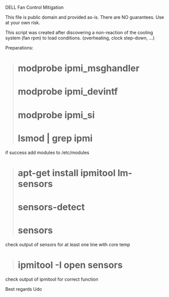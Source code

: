 DELL Fan Control Mitigation

This file is public domain and provided as-is. There are NO guarantees. Use at your own risk.

This script was created after discovering a non-reaction of the cooling system (fan rpm) to load conditions.
(overheating, clock step-down, ...)

Preparations:

># modprobe ipmi_msghandler
># modprobe ipmi_devintf
># modprobe ipmi_si
># lsmod | grep ipmi

if success add modules to /etc/modules

># apt-get install ipmitool lm-sensors
># sensors-detect
># sensors

check output of sensors for at least one line with core temp

># ipmitool -I open sensors

check output of ipmitool for correct function

Best regards
Udo

